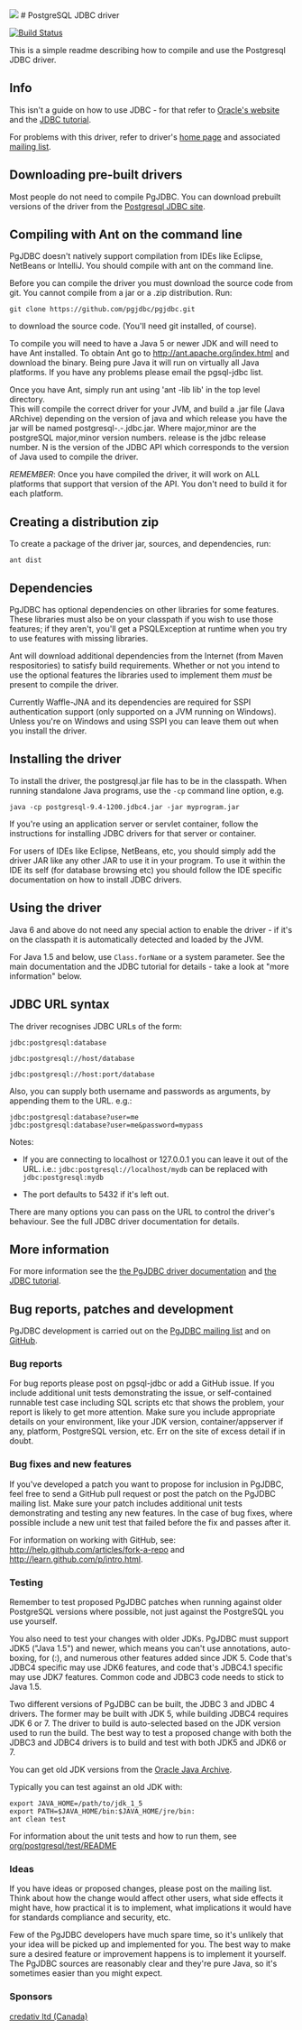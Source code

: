 <img src="http://developer.postgresql.org/~josh/graphics/logos/elephant-64.png" />
# PostgreSQL JDBC driver

[![Build Status](https://travis-ci.org/pgjdbc/pgjdbc.png)](https://travis-ci.org/pgjdbc/pgjdbc)

This is a simple readme describing how to compile and use the Postgresql JDBC driver.

## Info

This isn't a guide on how to use JDBC - for that refer to [Oracle's website](http://www.oracle.com/technetwork/java/javase/jdbc/) and the [JDBC tutorial](http://docs.oracle.com/javase/tutorial/jdbc/).

For problems with this driver, refer to driver's [home page](http://jdbc.postgresql.org/) and associated [mailing list](http://archives.postgresql.org/pgsql-jdbc/).

## Downloading pre-built drivers

Most people do not need to compile PgJDBC. You can download prebuilt versions of the driver 
from the [Postgresql JDBC site](http://jdbc.postgresql.org/).

## Compiling with Ant on the command line

PgJDBC doesn't natively support compilation from IDEs like Eclipse, NetBeans or
IntelliJ. You should compile with ant on the command line.

Before you can compile the driver you must download the source code from git.
You cannot compile from a jar or a .zip distribution. Run:

    git clone https://github.com/pgjdbc/pgjdbc.git

to download the source code. (You'll need git installed, of course).

To compile you will need to have a Java 5 or newer JDK and will need to have
Ant installed. To obtain Ant go to http://ant.apache.org/index.html and
download the binary. Being pure Java it will run on virtually all Java
platforms. If you have any problems please email the pgsql-jdbc list.

Once you have Ant, simply run ant using 'ant -lib lib' in the top level directory.  
This will compile the correct driver for your JVM, and build a .jar file (Java ARchive)
depending on the version of java and which release you have the jar will be named
postgresql-<major>.<minor>-<release>.jdbc<N>.jar. Where major,minor are the postgreSQL major,minor
version numbers. release is the jdbc release number. N is the version of the JDBC API which 
corresponds to the version of Java used to compile the driver.

*REMEMBER*: Once you have compiled the driver, it will work on ALL platforms
that support that version of the API. You don't need to build it for each
platform.

## Creating a distribution zip

To create a package of the driver jar, sources, and dependencies, run:

    ant dist

## Dependencies

PgJDBC has optional dependencies on other libraries for some features. These
libraries must also be on your classpath if you wish to use those features; if
they aren't, you'll get a PSQLException at runtime when you try to use features
with missing libraries.

Ant will download additional dependencies from the Internet (from Maven
respositories) to satisfy build requirements. Whether or not you intend to use
the optional features the libraries used to implement them *must* be present to
compile the driver.

Currently Waffle-JNA and its dependencies are required for SSPI authentication
support (only supported on a JVM running on Windows). Unless you're on Windows
and using SSPI you can leave them out when you install the driver.

## Installing the driver

To install the driver, the postgresql.jar file has to be in the classpath.
When running standalone Java programs, use the `-cp` command line option,
e.g.

    java -cp postgresql-9.4-1200.jdbc4.jar -jar myprogram.jar

If you're using an application server or servlet container, follow the
instructions for installing JDBC drivers for that server or container.

For users of IDEs like Eclipse, NetBeans, etc, you should simply add the
driver JAR like any other JAR to use it in your program. To use it within
the IDE its self (for database browsing etc) you should follow the IDE
specific documentation on how to install JDBC drivers.

## Using the driver

Java 6 and above do not need any special action to enable the driver - if it's
on the classpath it is automatically detected and loaded by the JVM.

For Java 1.5 and below, use `Class.forName` or a system parameter. See the main
documentation and the JDBC tutorial for details - take a look at "more
information" below.

## JDBC URL syntax

The driver recognises JDBC URLs of the form:

    jdbc:postgresql:database

    jdbc:postgresql://host/database

    jdbc:postgresql://host:port/database

Also, you can supply both username and passwords as arguments, by appending
them to the URL. e.g.:

    jdbc:postgresql:database?user=me
    jdbc:postgresql:database?user=me&password=mypass

Notes:

- If you are connecting to localhost or 127.0.0.1 you can leave it out of the
   URL. i.e.: `jdbc:postgresql://localhost/mydb` can be replaced with
   `jdbc:postgresql:mydb`

- The port defaults to 5432 if it's left out.

There are many options you can pass on the URL to control the driver's behaviour.
See the full JDBC driver documentation for details.

## More information

For more information see the [the PgJDBC driver documentation](http://jdbc.postgresql.org/documentation/documentation.html) and [the JDBC tutorial](http://docs.oracle.com/javase/tutorial/jdbc/).

## Bug reports, patches and development

PgJDBC development is carried out on the [PgJDBC mailing list](http://jdbc.postgresql.org/lists.html) and on [GitHub](https://github.com/pgjdbc/pgjdbc).

### Bug reports

For bug reports please post on pgsql-jdbc or add a GitHub issue. If you include
additional unit tests demonstrating the issue, or self-contained runnable test
case including SQL scripts etc that shows the problem, your report is likely to
get more attention. Make sure you include appropriate details on your
environment, like your JDK version, container/appserver if any, platform,
PostgreSQL version, etc. Err on the site of excess detail if in doubt.

### Bug fixes and new features

If you've developed a patch you want to propose for inclusion in PgJDBC, feel
free to send a GitHub pull request or post the patch on the PgJDBC mailing
list.  Make sure your patch includes additional unit tests demonstrating and
testing any new features. In the case of bug fixes, where possible include a
new unit test that failed before the fix and passes after it.

For information on working with GitHub, see: http://help.github.com/articles/fork-a-repo and http://learn.github.com/p/intro.html.

### Testing

Remember to test proposed PgJDBC patches when running against older PostgreSQL
versions where possible, not just against the PostgreSQL you use yourself.

You also need to test your changes with older JDKs. PgJDBC must support JDK5
("Java 1.5") and newer, which means you can't use annotations, auto-boxing, for
(:), and numerous other features added since JDK 5. Code that's JDBC4 specific
may use JDK6 features, and code that's JDBC4.1 specific may use JDK7 features.
Common code and JDBC3 code needs to stick to Java 1.5.

Two different versions of PgJDBC can be built, the JDBC 3 and JDBC 4 drivers.
The former may be built with JDK 5, while building JDBC4 requires JDK 6 or 7.
The driver to build is auto-selected based on the JDK version used to run the
build. The best way to test a proposed change with both the JDBC3 and JDBC4
drivers is to build and test with both JDK5 and JDK6 or 7.

You can get old JDK versions from the [Oracle Java Archive](http://www.oracle.com/technetwork/java/archive-139210.html).

Typically you can test against an old JDK with:

    export JAVA_HOME=/path/to/jdk_1_5
    export PATH=$JAVA_HOME/bin:$JAVA_HOME/jre/bin:
    ant clean test

For information about the unit tests and how to run them, see
  [org/postgresql/test/README](org/postgresql/test/README)

### Ideas

If you have ideas or proposed changes, please post on the mailing list.
Think about how the change would affect other users, what side effects it
might have, how practical it is to implement, what implications it would
have for standards compliance and security, etc.

Few of the PgJDBC developers have much spare time, so it's unlikely that your
idea will be picked up and implemented for you. The best way to make sure a
desired feature or improvement happens is to implement it yourself. The PgJDBC
sources are reasonably clear and they're pure Java, so it's sometimes easier
than you might expect.

### Sponsors

[credativ ltd (Canada)](http://www.credativ.ca) 
 
